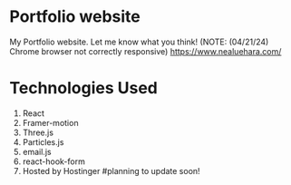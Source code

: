 # Portfolio website
My Portfolio website. Let me know what you think! (NOTE: (04/21/24) Chrome browser not correctly responsive) https://www.nealuehara.com/
# Technologies Used
1. React
2. Framer-motion
3. Three.js
4. Particles.js
5. email.js
6. react-hook-form
7. Hosted by Hostinger
#planning to update soon! 
